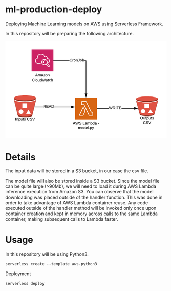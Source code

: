 # ml-production-deploy
Deploying Machine Learning models on AWS using Serverless Framework.

In this repository will be preparing the following architecture.

![schema](Images/Schema_ML_Serverless.png "Schema Architecture")

# Details

The input data will be stored in a S3 bucket, in our case the csv file. 

The model file will also be stored inside a S3 bucket. Since the model file can be quite large (>90Mb), we will need to load it during AWS Lambda inference execution from Amazon S3. You can observe that the model downloading was placed outside of the handler function. This was done in order to take advantage of AWS Lambda container reuse. Any code executed outside of the handler method will be invoked only once upon container creation and kept in memory across calls to the same Lambda container, making subsequent calls to Lambda faster.

# Usage

In this repository will be using Python3.
```
serverless create --template aws-python3
```
Deployment

```
serverless deploy
```